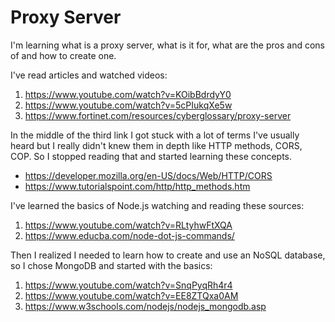 # Proxy Server

I'm learning what is a proxy server, what is it for, what are the pros and cons of and how to create one.

I've read articles and watched videos:

1. https://www.youtube.com/watch?v=KOibBdrdyY0
2. https://www.youtube.com/watch?v=5cPIukqXe5w
3. https://www.fortinet.com/resources/cyberglossary/proxy-server

In the middle of the third link I got stuck with a lot of terms I've usually heard but I really didn't knew them in depth like HTTP methods, CORS, COP. So I stopped reading that and started learning these concepts.

- https://developer.mozilla.org/en-US/docs/Web/HTTP/CORS
- https://www.tutorialspoint.com/http/http_methods.htm

I've learned the basics of Node.js watching and reading these sources:

1. https://www.youtube.com/watch?v=RLtyhwFtXQA
2. https://www.educba.com/node-dot-js-commands/

Then I realized I needed to learn how to create and use an NoSQL database, so I chose MongoDB and started with the basics:

1. https://www.youtube.com/watch?v=SnqPyqRh4r4
2. https://www.youtube.com/watch?v=EE8ZTQxa0AM
3. https://www.w3schools.com/nodejs/nodejs_mongodb.asp
